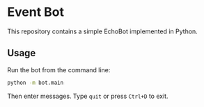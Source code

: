 # Event Bot

This repository contains a simple EchoBot implemented in Python.

## Usage

Run the bot from the command line:

```bash
python -m bot.main
```

Then enter messages. Type `quit` or press `Ctrl+D` to exit.
